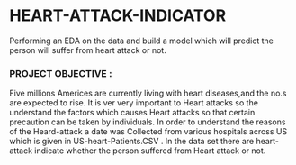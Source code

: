 # HEART-ATTACK-INDICATOR
Performing an EDA on the data and build a model which will predict the person will suffer from heart attack or not.
<H3>PROJECT OBJECTIVE :</H3>
Five millions Americes are currently living with heart diseases,and the no.s are expected to rise. It is ver very important to Heart attacks so the understand the factors which causes Heart attacks so that certain precaution can be taken by individuals. In order to understand the reasons of the Heard-attack a date was Collected from various hospitals across US which is given in US-heart-Patients.CSV . In the data set there are heart-attack indicate whether the person suffered from Heart attack or not.
                  

